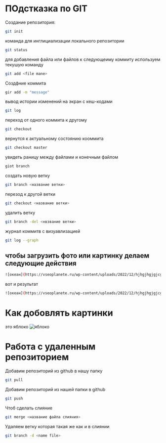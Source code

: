 # ПОдстказка по GIT

Создание репозитория:
```sh
git init
```

команда для инглициализации локального репозитории
```sh
git status
```

для добавления файла или файлов к следующеиму коммиту используем текушую команду
```sh
git add <file mane>
```

Создфние коммита
```sh
gir add -m "message"
```

вывод истории изменений на экран с кеш-кодами
```sh
git log
```

переход от одного коммита к другому
```sh
git checkout
```
вернутся к актуальному состоянию кооммита
```sh
git checkout master
```
увидеть раницу между файлами и конечным файлом
```sh
giot branch
```
создать новую ветку
```sh
git branch <название ветки>
```
перезод к другой ветки
```sh
git checkout <название ветки>
```
удалить ветку 
```sh
git branch -del <нвзвание ветки>
```
журнал коммитв с визуавлизацией
```sh
git log --graph
```

## чтобы загрузить фото или картинку делаем следующие действия
```sh
![океан](https://vseoplanete.ru/wp-content/uploads/2022/12/hjhgjhgjgjcghdghf.jpg)
```
вот и результат
```sh
![океан](https://vseoplanete.ru/wp-content/uploads/2022/12/hjhgjhgjgjcghdghf.jpg)["вид с верху"]
```
# Как добовлять картинки
это яблоко
![яблоко](applewr.jpeg)

# Работа с удаленным репозиторием

Добавим репозиторий из github в нашу папку
```sh
git pull
```
Добавим репозиторий из нашей папки в github
```sh
git push
```
Чтоб сделать слияние 
```sh
git merge <название файла слияния>
```
Удаляем ветку которая такая же как и в слиянии
```sh
git branch -d <name file>
```

